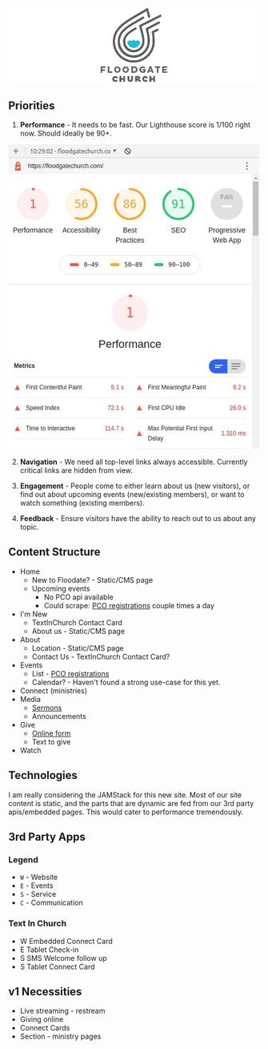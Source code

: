 ![Floodgate logo](images/header.png)

## Priorities

1. **Performance** - It needs to be fast.  Our Lighthouse score is 1/100 right now.  Should ideally be 90+.

![Lighthouse Score](images/lighthouse-score.jpg)

2. **Navigation** - We need all top-level links always accessible.  Currently critical links are hidden from view.

3. **Engagement** - People come to either learn about us (new visitors), or find out about upcoming events (new/existing members), or want to watch something (existing members).

4. **Feedback** - Ensure visitors have the ability to reach out to us about any topic.

## Content Structure

* Home
    * New to Floodate? - Static/CMS page
    * Upcoming events
        * No PCO api available
        * Could scrape: [PCO registrations](https://floodgate.churchcenter.com/registrations) couple times a day
* I'm New
    * TextInChurch Contact Card
    * About us - Static/CMS page
* About
    * Location - Static/CMS page
    * Contact Us - TextInChurch Contact Card?
* Events
    * List - [PCO registrations](https://floodgate.churchcenter.com/registrations)
    * Calendar? - Haven't found a strong use-case for this yet.
* Connect (ministries)
* Media
    * [Sermons](https://www.facebook.com/FloodGate/videos/)
    * Announcements
* Give
    * [Online form](https://floodgate.churchcenter.com/giving)
    * Text to give
* Watch

## Technologies

I am really considering the JAMStack for this new site.  Most of our site content is static, and the parts that are dynamic are fed from our 3rd party apis/embedded pages.  This would cater to performance tremendously.

## 3rd Party Apps

### Legend

* `W` - Website
* `E` - Events
* `S` - Service
* `C` - Communication

### Text In Church

* W Embedded Connect Card
* E Tablet Check-in
* S SMS Welcome follow up
* S Tablet Connect Card

## v1 Necessities

* Live streaming - restream
* Giving online
* Connect Cards
* Section - ministry pages
